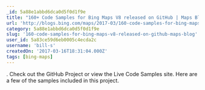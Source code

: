 ```yaml
---
_id: 5a88e1abbd6dca0d5f0d1f9e
title: "160+ Code Samples for Bing Maps V8 released on GitHub | Maps Blog"
url: 'http://blogs.bing.com/maps/2017-03/160-code-samples-for-bing-maps-v8-released-on-github'
category: 5a88e1abbd6dca0d5f0d1f9e
slug: '160-code-samples-for-bing-maps-v8-released-on-github-maps-blog'
user_id: 5a83ce59d6eb0005c4ecda2c
username: 'bill-s'
createdOn: '2017-03-16T18:31:04.000Z'
tags: [bing-maps]
---
```


. Check out the GitHub Project or view the Live Code Samples site. Here are a few of the samples included in this project.
